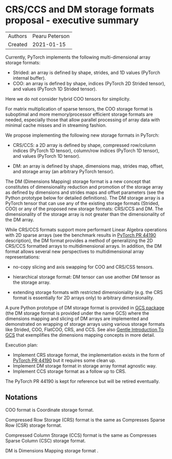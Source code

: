 # CRS/CCS and DM storage formats proposal - executive summary

|            |                 |
| ---------- | --------------- |
| Authors    | Pearu Peterson  |
| Created    | 2021-01-15      |

Currently, PyTorch implements the following multi-dimensional array
storage formats:

- Strided: an array is defined by shape, strides, and 1D values
  (PyTorch internal buffer).
- COO: an array is defined by shape, indices (PyTorch 2D Strided
  tensor), and values (PyTorch 1D Strided tensor).

Here we do not consider hybrid COO tensors for simplicity.

For matrix multiplication of sparse tensors, the COO storage format is
suboptimal and more memory/processor efficient storage formats are
needed, especially those that allow parallel processing of array data
with minimal cache misses and in streaming fashion.

We propose implementing the following new storage formats in PyTorch:

- CRS/CCS: a 2D array is defined by shape, compressed row/column
  indices (PyTorch 1D tensor), column/row indices (PyTorch 1D tensor),
  and values (PyTorch 1D tensor).

- DM: an array is defined by shape, dimensions map, strides map,
  offset, and storage array (an arbitrary PyTorch tensor).

The DM (Dimensions Mapping) storage format is a new concept that
constitutes of dimensionality reduction and promotion of the storage
array as defined by dimensions and strides maps and offset parameters
(see the Python prototype below for detailed definitions). The DM
storage array is a PyTorch tensor that can use any of the existing
storage formats (Strided, COO) or any of the proposed new storage
formats: CRS/CCS and DM. The dimensionality of the storage array is
not greater than the dimensionality of the DM array.

While CRS/CCS formats support more performant Linear Algebra
operations with 2D sparse arrays (see the benchmark results in
[PyTorch PR 44190](https://github.com/pytorch/pytorch/pull/44190)
description), the DM format provides a method of generalizing the 2D
CRS/CCS formatted arrays to multidimensional arrays. In addition, the
DM format allows several new perspectives to multidimensional array
representations:

- no-copy slicing and axis swapping for COO and CRS/CSS tensors.

- hierarchical storage format: DM tensor can use another DM tensor as
  the storage array.

- extending storage formats with restricted dimensioniality (e.g. the
  CRS format is essentially for 2D arrays only) to arbitrary
  dimensionality.

A pure Python prototype of DM storage format is provided in [GCS
package](https://github.com/pearu/gcs/gcs) (the DM storage format is
provided under the name GCS) where the dimensions mapping and slicing
of DM arrays are implemented and demonstrated on wrapping of storage
arrays using various storage formats like Strided, COO, FlatCOO, CRS,
and CCS. See also [Gentle Introduction To
GCS](GentleIntroductionToGCS.md) that exemplifies the dimensions
mapping concepts in more detail.

Execution plan:

- Implement CRS storage format, the implementation exists in the form
  of [PyTorch PR 44190](https://github.com/pytorch/pytorch/pull/44190)
  but it requires some clean up.
- Implement DM storage format in storage array format agnostic way.
- Implement CCS storage format as a follow up to CRS.

The PyTorch PR 44190 is kept for reference but will be retired
eventually.

## Notations

COO format is Coordinate storage format.

Compressed Row Storage (CRS) format is the same as Compresses Sparse
Row (CSR) storage format.

Compressed Column Storage (CCS) format is the same as Compresses
Sparse Column (CSC) storage format.

DM is Dimensions Mapping storage format .

